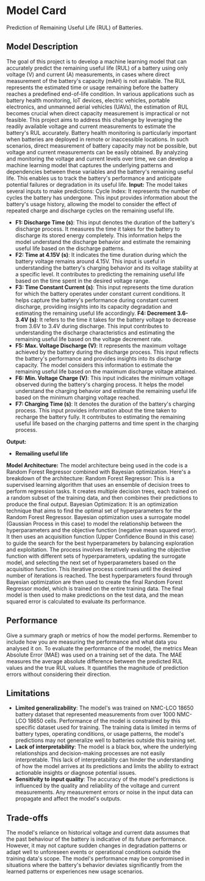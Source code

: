 # Model Card

Prediction of Remaining Useful Life (RUL) of Batteries.
## Model Description

The goal of this project is to develop a machine learning model that can accurately predict the remaining useful life (RUL) of a battery using only voltage (V) and current (A) measurements, in cases where direct measurement of the battery's capacity (mAH) is not available. The RUL represents the estimated time or usage remaining before the battery reaches a predefined end-of-life condition.
In various applications such as battery health monitoring, IoT devices, electric vehicles, portable electronics, and unmanned aerial vehicles (UAVs), the estimation of RUL becomes crucial when direct capacity measurement is impractical or not feasible. This project aims to address this challenge by leveraging the readily available voltage and current measurements to estimate the battery's RUL accurately.
Battery health monitoring is particularly important when batteries are deployed in remote or inaccessible locations. In such scenarios, direct measurement of battery capacity may not be possible, but voltage and current measurements can be easily obtained. By analyzing and monitoring the voltage and current levels over time, we can develop a machine learning model that captures the underlying patterns and dependencies between these variables and the battery's remaining useful life. This enables us to track the battery's performance and anticipate potential failures or degradation in its useful life.
**Input:** 
The model takes several inputs to make predictions:
Cycle Index: It represents the number of cycles the battery has undergone. This input provides information about the battery's usage history, allowing the model to consider the effect of repeated charge and discharge cycles on the remaining useful life.
- **F1: Discharge Time (s)**: This input denotes the duration of the battery's discharge process. It measures the time it takes for the battery to discharge its stored energy completely. This information helps the model understand the discharge behavior and estimate the remaining useful life based on the discharge patterns.
- **F2: Time at 4.15V (s)**: It indicates the time duration during which the battery voltage remains around 4.15V. This input is useful in understanding the battery's charging behavior and its voltage stability at a specific level. It contributes to predicting the remaining useful life based on the time spent in the desired voltage range.
- **F3: Time Constant Current (s)**: This input represents the time duration for which the battery operates under constant current conditions. It helps capture the battery's performance during constant current discharge, providing insights into its capacity degradation and estimating the remaining useful life accordingly.
**F4: Decrement 3.6-3.4V (s)**: It refers to the time it takes for the battery voltage to decrease from 3.6V to 3.4V during discharge. This input contributes to understanding the discharge characteristics and estimating the remaining useful life based on the voltage decrement rate.
- **F5: Max. Voltage Discharge (V)**: It represents the maximum voltage achieved by the battery during the discharge process. This input reflects the battery's performance and provides insights into its discharge capacity. The model considers this information to estimate the remaining useful life based on the maximum discharge voltage attained.
- **F6: Min. Voltage Charge (V)**: This input indicates the minimum voltage observed during the battery's charging process. It helps the model understand the charging behavior and estimate the remaining useful life based on the minimum charging voltage reached.
- **F7: Charging Time (s)**: It denotes the duration of the battery's charging process. This input provides information about the time taken to recharge the battery fully. It contributes to estimating the remaining useful life based on the charging patterns and time spent in the charging process.
   
**Output:**
- **Remailing useful life**

**Model Architecture:** 
The model architecture being used in the code is a Random Forest Regressor combined with Bayesian optimization. Here's a breakdown of the architecture:
Random Forest Regressor: This is a supervised learning algorithm that uses an ensemble of decision trees to perform regression tasks. It creates multiple decision trees, each trained on a random subset of the training data, and then combines their predictions to produce the final output.
Bayesian Optimization: It is an optimization technique that aims to find the optimal set of hyperparameters for the Random Forest Regressor. Bayesian optimization uses a surrogate model (Gaussian Process in this case) to model the relationship between the hyperparameters and the objective function (negative mean squared error). It then uses an acquisition function (Upper Confidence Bound in this case) to guide the search for the best hyperparameters by balancing exploration and exploitation.
The process involves iteratively evaluating the objective function with different sets of hyperparameters, updating the surrogate model, and selecting the next set of hyperparameters based on the acquisition function. This iterative process continues until the desired number of iterations is reached.
The best hyperparameters found through Bayesian optimization are then used to create the final Random Forest Regressor model, which is trained on the entire training data. The final model is then used to make predictions on the test data, and the mean squared error is calculated to evaluate its performance.
## Performance

Give a summary graph or metrics of how the model performs. Remember to include how you are measuring the performance and what data you analysed it on. 
To evaluate the performance of the model, the metrics Mean Absolute Error (MAE) was used on a training set of the data. The MAE measures the average absolute difference between the predicted RUL values and the true RUL values. It quantifies the magnitude of prediction errors without considering their direction.
## Limitations
- **Limited generalizability**: The model's was trained on NMC-LCO 18650 battery dataset that represented measurements from over 1000 NMC-LCO 18650 cells. Performance of the model is constrained by this specific dataset used for training. The training data is limited in terms of battery types, operating conditions, or usage patterns, the model's predictions may not generalize well to batteries outside this training set. 
- **Lack of interpretability**: The model is a black box, where the underlying relationships and decision-making processes are not easily interpretable. This lack of interpretability can hinder the understanding of how the model arrives at its predictions and limits the ability to extract actionable insights or diagnose potential issues.
- **Sensitivity to input quality**: The accuracy of the model's predictions is influenced by the quality and reliability of the voltage and current measurements. Any measurement errors or noise in the input data can propagate and affect the model's outputs.

## Trade-offs
The model's reliance on historical voltage and current data assumes that the past behaviour of the battery is indicative of its future performance. However, it may not capture sudden changes in degradation patterns or adapt well to unforeseen events or operational conditions outside the training data's scope. The model's performance may be compromised in situations where the battery's behavior deviates significantly from the learned patterns or experiences new usage scenarios.
